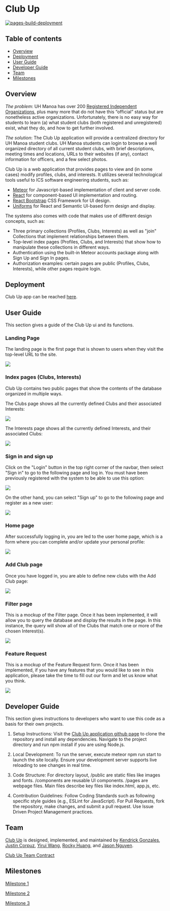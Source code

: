 # Club Up

[![pages-build-deployment](https://github.com/clubmeetup/clubmeetup.github.io/actions/workflows/pages/pages-build-deployment/badge.svg)](https://github.com/clubmeetup/clubmeetup.github.io/actions/workflows/pages/pages-build-deployment)

## Table of contents

* [Overview](#overview)
* [Deployment](#deployment)
* [User Guide](#user-guide)
* [Developer Guide](#developer-guide)
* [Team](#team)
* [Milestones](#milestones)

## Overview

*The problem*: UH Manoa has over 200 [Registered Independent Organizations](https://manoa.hawaii.edu/studentlife/involvement/registered-independent-organizations/), plus many more that do not have this “official” status but are nonetheless active organizations. Unfortunately, there is no easy way for students to learn (a) what student clubs (both registered and unregistered) exist, what they do, and how to get further involved.

*The solution*: The Club Up application will provide a centralized directory for UH Manoa student clubs. UH Manoa students can login to browse a well organized directory of all current student clubs, with brief descriptions, meeting times and locations, URLs to their websites (if any), contact information for officers, and a few select photos.

Club Up is a web application that provides pages to view and (in some cases) modify profiles, clubs, and interests. It utilizes several technological tools useful to ICS software engineering students, such as:

* [Meteor](https://www.meteor.com/) for Javascript-based implementation of client and server code.
* [React](https://reactjs.org/) for component-based UI implementation and routing.
* [React Bootstrap](https://react-bootstrap.github.io/) CSS Framework for UI design.
* [Uniforms](https://uniforms.tools/) for React and Semantic UI-based form design and display.

The systems also comes with code that makes use of different design concepts, such as:

* Three primary collections (Profiles, Clubs, Interests) as well as "join" Collections that implement relationships between them.
* Top-level index pages (Profiles, Clubs, and Interests) that show how to manipulate these collections in different ways.
* Authentication using the built-in Meteor accounts package along with Sign Up and Sign In pages.
* Authorization examples: certain pages are public (Profiles, Clubs, Interests), while other pages require login.

## Deployment

Club Up app can be reached [here](https://clubup.vip/).

## User Guide

This section gives a guide of the Club Up ui and its functions.

### Landing Page

The landing page is the first page that is shown to users when they visit the top-level URL to the site.

![](images/landing-page.png)

### Index pages (Clubs, Interests)

Club Up contains two public pages that show the contents of the database organized in multiple ways.

The Clubs page shows all the currently defined Clubs and their associated Interests:

![](images/clubs-page.png)

The Interests page shows all the currently defined Interests, and their associated Clubs:

![](images/interests-page.png)

### Sign in and sign up

Click on the "Login" button in the top right corner of the navbar, then select "Sign in" to go to the following page and log in. You must have been previously registered with the system to be able to use this option:

![](images/signin-page.png)

On the other hand, you can select "Sign up" to go to the following page and register as a new user:

![](images/signup-page.png)

### Home page

After successfully logging in, you are led to the user home page, which is a form where you can complete and/or update your personal profile:

![](images/home-page.png)

### Add Club page

Once you have logged in, you are able to define new clubs with the Add Club page:

![](images/add-club-page.png)

### Filter page

This is a mockup of the Filter page. Once it has been implemented, it will allow you to query the database and display the results in the page. In this instance, the query will show all of the Clubs that match one or more of the chosen Interest(s).

![](images/filter-page.png)

### Feature Request

This is a mockup of the Feature Request form. Once it has been implemented, if you have any features that you would like to see in this application, please take the time to fill out our form and let us know what you think.

![](images/feature-request-page.png)

## Developer Guide

This section gives instructions to developers who want to use this code as a basis for their own projects.

1. Setup Instructions: Visit the [Club Up application github page](https://github.com/clubmeetup/club-meetup-app/) to clone the repository and install any dependencies. Navigate to the project directory and run npm install if you are using Node.js.


2. Local Development: To run the server, execute meteor npm run start to launch the site locally. Ensure your development server supports live reloading to see changes in real time.


3. Code Structure: For directory layout,
   /public are static files like images and fonts.
   /components are reusable UI components.
   /pages are webpage files.
   Main files describe key files like index.html, app.js, etc.


4. Contribution Guidelines: Follow Coding Standards such as following specific style guides (e.g., ESLint for JavaScript). For Pull Requests, fork the repository, make changes, and submit a pull request. Use Issue Driven Project Management practices.

## Team

[Club Up](https://github.com/clubmeetup) is designed, implemented, and maintained by [Kendrick Gonzales](https://kendrick-g.github.io/), [Justin Corpuz](https://justkcorp.github.io/), [Yirui Wang](https://yiruiwang0518.github.io/), [Rocky Huang](https://rucny.github.io/), and [Jason Nguyen](https://jknguyen2003.github.io/).

[Club Up Team Contract](https://clubmeetup.github.io/Contract/)

## Milestones

[Milestone 1](https://github.com/orgs/clubmeetup/projects/1)

[Milestone 2](https://github.com/orgs/clubmeetup/projects/2/views/1)

[Milestone 3](https://github.com/orgs/clubmeetup/projects/4)
